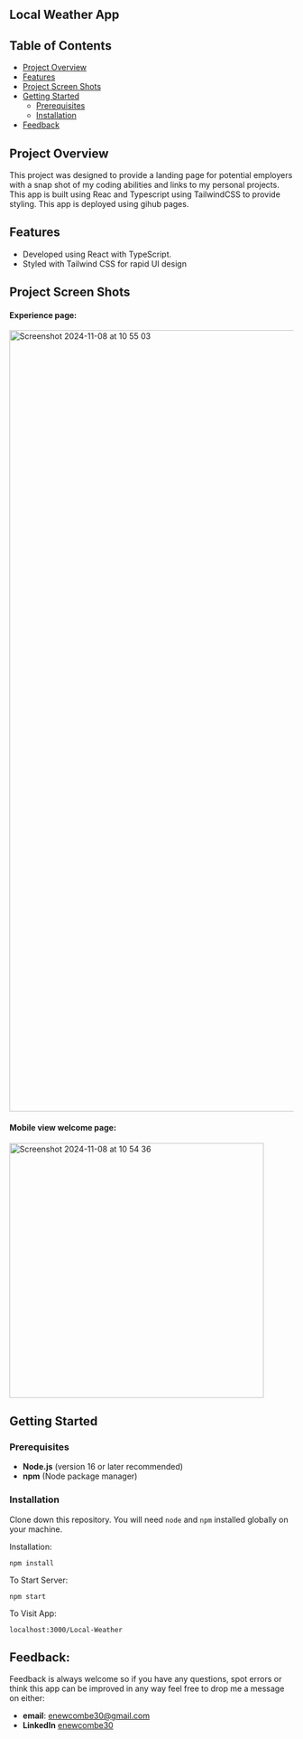 ## Local Weather App

## Table of Contents

- [Project Overview](#project-overview)
- [Features](#features)
- [Project Screen Shots](#project-screen-shots)
- [Getting Started](#getting-started)
  - [Prerequisites](#prerequisites)
  - [Installation](#installation)
- [Feedback](#feedback)

## Project Overview

This project was designed to provide a landing page for potential employers with a snap shot of my coding abilities and links to my personal projects. This app is built using Reac and Typescript using TailwindCSS to provide styling. This app is deployed using gihub pages.

## Features

- Developed using React with TypeScript.
- Styled with Tailwind CSS for rapid UI design

## Project Screen Shots

#### Experience page:

<img width="1383" alt="Screenshot 2024-11-08 at 10 55 03" src="https://github.com/user-attachments/assets/ec2dc5d8-9250-4ddd-b559-3cb22b2e209a">

#### Mobile view welcome page:

<img width="451" alt="Screenshot 2024-11-08 at 10 54 36" src="https://github.com/user-attachments/assets/b142fd61-c943-40a9-ad37-eacb2517b4e8">

## Getting Started

### Prerequisites

- **Node.js** (version 16 or later recommended)
- **npm** (Node package manager)

###

### Installation

Clone down this repository. You will need `node` and `npm` installed globally on your machine.

Installation:

`npm install`

To Start Server:

`npm start`

To Visit App:

`localhost:3000/Local-Weather`

## Feedback:

Feedback is always welcome so if you have any questions, spot errors or think this app can be improved in any way feel free to drop me a message on either:

- **email**: [enewcombe30@gmail.com](mailto:enewcombe30@gmail.com)
- **LinkedIn** [enewcombe30](https://www.linkedin.com/in/enewcombe30)
